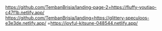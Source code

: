 https://github.com/TembanBrisia/landing-page-2=https://fluffy-youtiao-c47f1b.netlify.app/
https://github.com/TembanBrisia/landing=https://glittery-speculoos-e3e3de.netlify.app/
=https://joyful-kitsune-048544.netlify.app/
